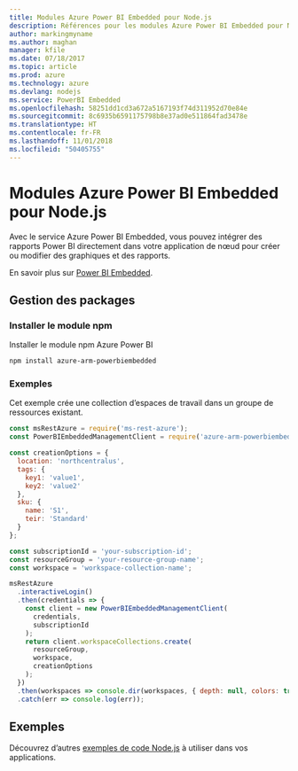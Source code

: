 ```yaml
---
title: Modules Azure Power BI Embedded pour Node.js
description: Références pour les modules Azure Power BI Embedded pour Node.js
author: markingmyname
ms.author: maghan
manager: kfile
ms.date: 07/18/2017
ms.topic: article
ms.prod: azure
ms.technology: azure
ms.devlang: nodejs
ms.service: PowerBI Embedded
ms.openlocfilehash: 58251dd1cd3a672a5167193f74d311952d70e84e
ms.sourcegitcommit: 8c6935b6591175798b8e37ad0e511864fad3478e
ms.translationtype: HT
ms.contentlocale: fr-FR
ms.lasthandoff: 11/01/2018
ms.locfileid: "50405755"
---
```

# <a name="azure-powerbi-embedded-modules-for-nodejs"></a>Modules Azure Power BI Embedded pour Node.js

Avec le service Azure Power BI Embedded, vous pouvez intégrer des rapports Power BI directement dans votre application de nœud pour créer ou modifier des graphiques et des rapports.

En savoir plus sur [Power BI Embedded](https://powerbi.microsoft.com/documentation/powerbi-developer-embedding/).

## <a name="management-package"></a>Gestion des packages

### <a name="install-the-npm-module"></a>Installer le module npm

Installer le module npm Azure Power BI

```bash
npm install azure-arm-powerbiembedded
```

### <a name="example"></a>Exemples

Cet exemple crée une collection d’espaces de travail dans un groupe de ressources existant.

```javascript
const msRestAzure = require('ms-rest-azure');
const PowerBIEmbeddedManagementClient = require('azure-arm-powerbiembedded');

const creationOptions = {
  location: 'northcentralus',
  tags: {
    key1: 'value1',
    key2: 'value2'
  },
  sku: {
    name: 'S1',
    teir: 'Standard'
  }
};

const subscriptionId = 'your-subscription-id';
const resourceGroup = 'your-resource-group-name';
const workspace = 'workspace-collection-name';

msRestAzure
  .interactiveLogin()
  .then(credentials => {
    const client = new PowerBIEmbeddedManagementClient(
      credentials,
      subscriptionId
    );
    return client.workspaceCollections.create(
      resourceGroup,
      workspace,
      creationOptions
    );
  })
  .then(workspaces => console.dir(workspaces, { depth: null, colors: true }))
  .catch(err => console.log(err));
```

## <a name="samples"></a>Exemples

Découvrez d’autres [exemples de code Node.js](https://azure.microsoft.com/resources/samples/?platform=nodejs) à utiliser dans vos applications.
